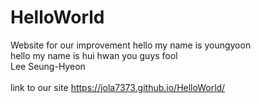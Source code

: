 # HelloWorld
Website for our improvement
hello my name is youngyoon
<br>
hello my name is hui hwan
you guys fool
<br>
Lee Seung-Hyeon  
<br>
link to our site https://jola7373.github.io/HelloWorld/
